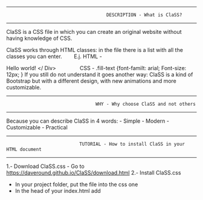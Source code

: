 ------------------------------------------------------------------------------------------------------------------------------
                                         DESCRIPTION - What is ClaSS?                                                   
------------------------------------------------------------------------------------------------------------------------------
ClaSS is a CSS file in which you can create an original website without having knowledge of CSS.

ClaSS works through HTML classes: in the file there is a list with all the classes you can enter.
       E.j.    HTML - <div class = "fill-text"> Hello world! </ Div>
               CSS  - .fill-text {font-familt: arial; Font-size: 12px; }
If you still do not understand it goes another way: ClaSS is a kind of Bootstrap but with a different design, with new animations and more customizable.

------------------------------------------------------------------------------------------------------------------------------
                                     WHY - Why choose ClaSS and not others
------------------------------------------------------------------------------------------------------------------------------
Because you can describe ClaSS in 4 words:
      - Simple
      - Modern
      - Customizable
      - Practical

------------------------------------------------------------------------------------------------------------------------------
                               TUTORIAL - How to install ClaSS in your HTML document
------------------------------------------------------------------------------------------------------------------------------
1.- Download ClaSS.css - Go to https://daveround.github.io/ClaSS/download.html
2.- Install ClaSS.css
 - In your project folder, put the file into the css one
 - In the head of your index.html add <link rel="stylesheet" type="text/css" href="css/ClaSS.css" />

